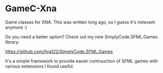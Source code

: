 GameC-Xna
=========
Game classes for XNA.
This was written long ago, so I guess it's irelevant anymore :) 


Do you need a better option? Check out my new SimplyCode.SFML.Games library:

https://github.com/Ilya122/SimplyCode.SFML.Games

It's a simple framework to provide easier contrsuction of SFML games with various extensions I found useful. 

